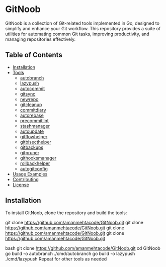 # GitNoob

GitNoob is a collection of Git-related tools implemented in Go, designed to simplify and enhance your Git workflow. This repository provides a suite of utilities for automating common Git tasks, improving productivity, and managing repositories effectively.

## Table of Contents

- [Installation](#installation)
- [Tools](#tools)
  - [autobranch](#autobranch)
  - [lazypush](#lazypush)
  - [autocommit](#autocommit)
  - [gitsync](#gitsync)
  - [newrepo](#newrepo)
  - [gitcleanup](#gitcleanup)
  - [commitdiary](#commitdiary)
  - [autorebase](#autorebase)
  - [precommitlint](#precommitlint)
  - [stashmanager](#stashmanager)
  - [autoupdate](#autoupdate)
  - [gitflowhelper](#gitflowhelper)
  - [gitbisecthelper](#gitbisecthelper)
  - [gitbackups](#gitbackups)
  - [gitpruner](#gitpruner)
  - [githooksmanager](#githooksmanager)
  - [rollbackhelper](#rollbackhelper)
  - [autogitconfig](#autogitconfig)
- [Usage Examples](#usage-examples)
- [Contributing](#contributing)
- [License](#license)

## Installation

To install GitNoob, clone the repository and build the tools:


git clone https://github.com/amanmehtacode/GitNoob.git
git clone https://github.com/amanmehtacode/GitNoob.git
git clone https://github.com/amanmehtacode/GitNoob.git
git clone https://github.com/amanmehtacode/GitNoob.git

bash
git clone https://github.com/amanmehtacode/GitNoob.git
cd GitNoob
go build -o autobranch ./cmd/autobranch
go build -o lazypush ./cmd/lazypush
Repeat for other tools as needed